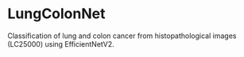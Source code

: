 # LungColonNet

Classification of lung and colon cancer from histopathological images (LC25000) using EfficientNetV2.
